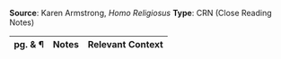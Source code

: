 **Source**: Karen Armstrong, *Homo Religiosus*
**Type**: CRN (Close Reading Notes)

| pg. & ¶ | Notes | Relevant Context |
| -- | -- | -- |
